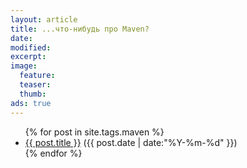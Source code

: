 ```yaml
---
layout: article
title: ...что-нибудь про Maven?
date: 
modified:
excerpt:
image:
  feature:
  teaser:
  thumb:
ads: true
---
```

<ul>
{% for post in site.tags.maven %}
    <li>
        <a href="{{ post.url }}/">{{ post.title }}</a>
        <span>({{ post.date | date:"%Y-%m-%d" }})</span>
    </li>
{% endfor %}
</ul>
